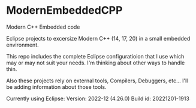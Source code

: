 # ModernEmbeddedCPP
Modern C++ Embedded code

Eclipse projects to excersize Modern C++ (14, 17, 20) in a small embedded environment.

This repo includes the complete Eclipse configuratioion that I use which may or may not suit your needs. I'm thinking about other ways to handle thin.

Also these projects rely on external tools, Compilers, Debuggers, etc... I'll be adding information about those tools.

Currently using Eclipse:
Version: 2022-12 (4.26.0)
Build id: 20221201-1913
